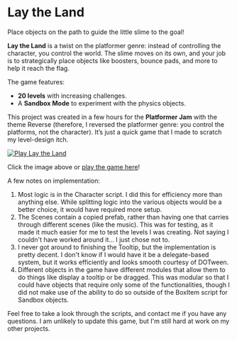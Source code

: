 # Lay the Land

Place objects on the path to guide the little slime to the goal!

**Lay the Land** is a twist on the platformer genre: instead of controlling the character, you control the world. The slime moves on its own, and your job is to strategically place objects like boosters, bounce pads, and more to help it reach the flag.

The game features:  
- **20 levels** with increasing challenges.  
- A **Sandbox Mode** to experiment with the physics objects.  

This project was created in a few hours for the **Platformer Jam** with the theme Reverse (therefore, I reversed the platformer genre: you control the platforms, not the character). It’s just a quick game that I made to scratch my level-design itch.

[![Play Lay the Land](https://img.itch.zone/aW1hZ2UvMzY4MTM1MC8yMjA1OTgxOC5wbmc=/original/5CxUIb.png)](https://unbreaded.itch.io/lay-the-land)

Click the image above or [play the game here](https://unbreaded.itch.io/lay-the-land)!

A few notes on implementation:
  1. Most logic is in the Character script. I did this for efficiency more than anything else. While splitting logic into the various objects would be a better choice, it would have required more setup.
  2. The Scenes contain a copied prefab, rather than having one that carries through different scenes (like the music). This was for testing, as it made it much easier for me to test the levels I was creating. Not saying I couldn't have worked around it... I just chose not to.
  3. I never got around to finishing the Tooltip, but the implementation is pretty decent. I don't know if I would have it be a delegate-based system, but it works efficiently and looks smooth courtesy of DOTween.
  4. Different objects in the game have different modules that allow them to do things like display a tooltip or be dragged. This was modular so that I could have objects that require only some of the functionalities, though I did not make use of the ability to do so outside of the BoxItem script for Sandbox objects.

Feel free to take a look through the scripts, and contact me if you have any questions. I am unlikely to update this game, but I'm still hard at work on my other projects.
